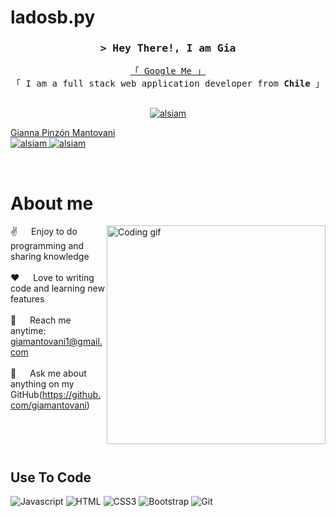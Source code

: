 # ladosb.py
<!--
<h2 align="center">
  Welcome to Gia's World!
  <img src="https://media.giphy.com/media/hvRJCLFzcasrR4ia7z/giphy.gif" width="28">
</h2>
-->

<!--
<p align="center">
  <a href="https://github.com/giamantovani"><img src="https://readme-typing-svg.herokuapp.com/?lines=Self%20Taught%20Programmer;Front%20End%20Developer;1.5%2B%20years%20of%20coding%20experience;Always%20learning%20new%20things&center=true&width=380&height=45"></a>
</p>

 -->

<!-- Intro  -->
<h3 align="center">
        <samp>&gt; Hey There!, I am Gia
        </b>
        </samp>
</h3>


<p align="center"> 
  <samp>
    <a href="https://www.google.com/search?q=Gia+Mantovani">「 Google Me 」</a>
    <br>
    「 I am a full stack web application developer from <b>Chile</b> 」
    <br>
    <br>
  </samp>
</p>

<p align="center">
 <a href="https://linkedin.com/in/giannamantovani" target="_blank">
  <img src="https://img.shields.io/badge/LinkedIn-0077B5?style=for-the-badge&logo=linkedin&logoColor=white" alt="alsiam"/>
 </a>
 <div class="badge-base LI-profile-badge" data-locale="es_ES" data-size="medium" data-theme="light" data-type="HORIZONTAL" data-vanity="giannamantovani" data-version="v1"><a class="badge-base__link LI-simple-link" href="https://cl.linkedin.com/in/giannamantovani?trk=profile-badge">Gianna Pinzón Mantovani</a></div>
              
 
 <a href="https://instagram.com/gia.mantovani" target="_blank">
  <img src="https://img.shields.io/badge/Instagram-fe4164?style=for-the-badge&logo=instagram&logoColor=white" alt="alsiam" />
 </a> 
 <a href="https://facebook.com/giapmantovani" target="_blank">
  <img src="https://img.shields.io/badge/Facebook-20BEFF?&style=for-the-badge&logo=facebook&logoColor=white" alt="alsiam"  />
  </a> 
</p>
<br />

<!-- About Section -->
 # About me
 
<p>
 <img align="right" width="350" src="/assets/programmer.gif" alt="Coding gif" />
  
 ✌️ &emsp; Enjoy to do programming and sharing knowledge <br/><br/>
 ❤️ &emsp; Love to writing code and learning new features<br/><br/>
 📧 &emsp; Reach me anytime: giamantovani1@gmail.com<br/><br/>
 💬 &emsp; Ask me about anything on my GitHub(https://github.com/giamantovani)

</p>

<br/>
<br/>
<br/>

## Use To Code

![Javascript](https://img.shields.io/badge/Javascript-F0DB4F?style=for-the-badge&labelColor=black&logo=javascript&logoColor=F0DB4F)
![HTML](https://img.shields.io/badge/HTML5-E34F26?style=for-the-badge&logo=html5&logoColor=white)
![CSS3](https://img.shields.io/badge/CSS3-1572B6?style=for-the-badge&logo=css3&logoColor=white)
![Bootstrap](https://img.shields.io/badge/Bootstrap-563D7C?style=for-the-badge&logo=bootstrap&logoColor=white)
![Git](https://img.shields.io/badge/Git-F05032?style=for-the-badge&logo=git&logoColor=white)

<br/>

